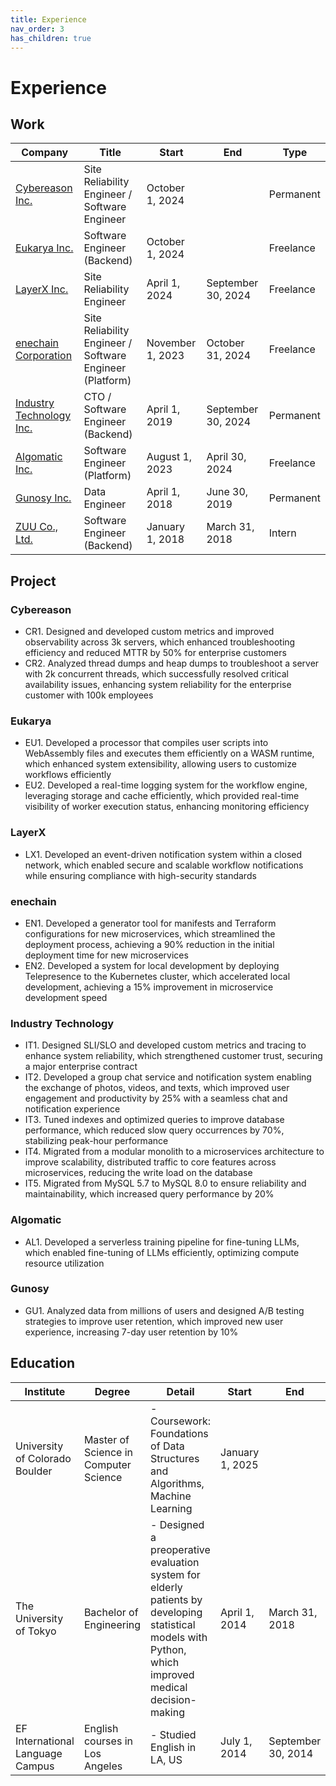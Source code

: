 ```yaml
---
title: Experience
nav_order: 3
has_children: true
---
```


# Experience

## Work

| Company                 | Title                                                  | Start           | End                 | Type      |
| ----------------------- | ------------------------------------------------------ | --------------- | ------------------- | --------- |
| [Cybereason Inc.](cybereason.md)         | Site Reliability Engineer / Software Engineer          | October 1, 2024 |                     | Permanent |
| [Eukarya Inc.](eukarya.md)            | Software Engineer (Backend)                          | October 1, 2024 |                     | Freelance |
| [LayerX Inc.](layerx.md)             | Site Reliability Engineer                              | April 1, 2024   | September 30, 2024  | Freelance |
| [enechain Corporation](enechain.md)    | Site Reliability Engineer / Software Engineer (Platform) | November 1, 2023| October 31, 2024    | Freelance |
| [Industry Technology Inc.](industry_technology.md)| CTO / Software Engineer (Backend)                      | April 1, 2019   | September 30, 2024  | Permanent |
| [Algomatic Inc.](algomatic.md)          | Software Engineer (Platform)                         | August 1, 2023  | April 30, 2024      | Freelance |
| [Gunosy Inc.](gunosy.md)             | Data Engineer                                          | April 1, 2018   | June 30, 2019       | Permanent |
| [ZUU Co., Ltd.](zuu.md)           | Software Engineer (Backend)                          | January 1, 2018 | March 31, 2018      | Intern    |

## Project

### Cybereason

- CR1. Designed and developed custom metrics and improved observability across 3k servers, which enhanced troubleshooting efficiency and reduced MTTR by 50% for enterprise customers
- CR2. Analyzed thread dumps and heap dumps to troubleshoot a server with 2k concurrent threads, which successfully resolved critical availability issues, enhancing system reliability for the enterprise customer with 100k employees

### Eukarya

- EU1. Developed a processor that compiles user scripts into WebAssembly files and executes them efficiently on a WASM runtime, which enhanced system extensibility, allowing users to customize workflows efficiently
- EU2. Developed a real-time logging system for the workflow engine, leveraging storage and cache efficiently, which provided real-time visibility of worker execution status, enhancing monitoring efficiency

### LayerX

- LX1. Developed an event-driven notification system within a closed network, which enabled secure and scalable workflow notifications while ensuring compliance with high-security standards

### enechain

- EN1. Developed a generator tool for manifests and Terraform configurations for new microservices, which streamlined the deployment process, achieving a 90% reduction in the initial deployment time for new microservices
- EN2. Developed a system for local development by deploying Telepresence to the Kubernetes cluster, which accelerated local development, achieving a 15% improvement in microservice development speed

### Industry Technology

- IT1. Designed SLI/SLO and developed custom metrics and tracing to enhance system reliability, which strengthened customer trust, securing a major enterprise contract
- IT2. Developed a group chat service and notification system enabling the exchange of photos, videos, and texts, which improved user engagement and productivity by 25% with a seamless chat and notification experience
- IT3. Tuned indexes and optimized queries to improve database performance, which reduced slow query occurrences by 70%, stabilizing peak-hour performance
- IT4. Migrated from a modular monolith to a microservices architecture to improve scalability, distributed traffic to core features across microservices, reducing the write load on the database
- IT5. Migrated from MySQL 5.7 to MySQL 8.0 to ensure reliability and maintainability, which increased query performance by 20%

### Algomatic

- AL1. Developed a serverless training pipeline for fine-tuning LLMs, which enabled fine-tuning of LLMs efficiently, optimizing compute resource utilization

### Gunosy

- GU1. Analyzed data from millions of users and designed A/B testing strategies to improve user retention, which improved new user experience, increasing 7-day user retention by 10%

## Education

| Institute                       | Degree                             | Detail                                                                                                                            | Start           | End              |
| ------------------------------- | ---------------------------------- | --------------------------------------------------------------------------------------------------------------------------------- | --------------- | ---------------- |
| University of Colorado Boulder  | Master of Science in Computer Science | - Coursework: Foundations of Data Structures and Algorithms, Machine Learning                                                     | January 1, 2025 |                  |
| The University of Tokyo         | Bachelor of Engineering            | - Designed a preoperative evaluation system for elderly patients by developing statistical models with Python, which improved medical decision-making | April 1, 2014   | March 31, 2018   |
| EF International Language Campus| English courses in Los Angeles     | - Studied English in LA, US                                                                                                     | July 1, 2014    | September 30, 2014| 